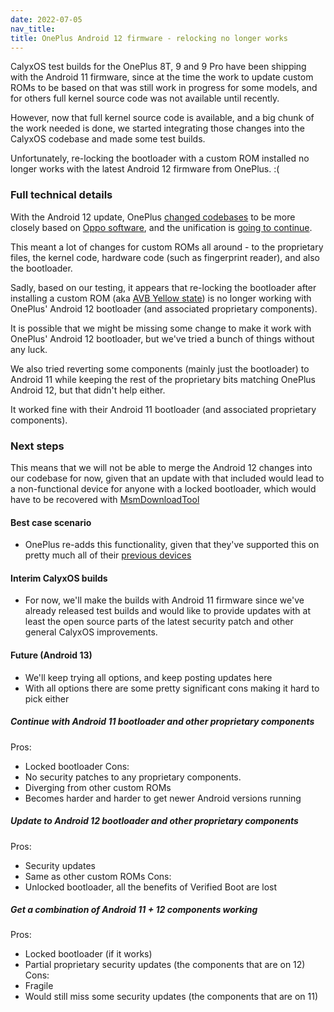 ```yaml
---
date: 2022-07-05
nav_title:
title: OnePlus Android 12 firmware - relocking no longer works
---
```


CalyxOS test builds for the OnePlus 8T, 9 and 9 Pro have been shipping with the Android 11 firmware, since at the time the work to update custom ROMs to be based on that was still work in progress for some models, and for others full kernel source code was not available until recently.

However, now that full kernel source code is available, and a big chunk of the work needed is done, we started integrating those changes into the CalyxOS codebase and made some test builds.

Unfortunately, re-locking the bootloader with a custom ROM installed no longer works with the latest Android 12 firmware from OnePlus. :(

### Full technical details

With the Android 12 update, OnePlus [changed codebases](https://www.androidpolice.com/2021/09/20/oneplus-details-how-its-going-to-merge-oxygenos-and-oppos-coloros/) to be more closely based on [Oppo software](https://www.androidpolice.com/oxygenos-12-beta-handson-color-os-in-all-but-name/), and the unification is [going to continue](https://www.androidpolice.com/oneplus-calls-off-merger-between-oxygenos-and-coloros-but-theyll-still-share-a-codebase/).

This meant a lot of changes for custom ROMs all around - to the proprietary files, the kernel code, hardware code (such as fingerprint reader), and also the bootloader.

Sadly, based on our testing, it appears that re-locking the bootloader after installing a custom ROM (aka [AVB Yellow state](https://android.googlesource.com/platform/external/avb/#device-specific-notes)) is no longer working with OnePlus' Android 12 bootloader (and associated proprietary components).

It is possible that we might be missing some change to make it work with OnePlus' Android 12 bootloader, but we've tried a bunch of things without any luck.

We also tried reverting some components (mainly just the bootloader) to Android 11 while keeping the rest of the proprietary bits matching OnePlus Android 12, but that didn't help either.

It worked fine with their Android 11 bootloader (and associated proprietary components).

### Next steps

This means that we will not be able to merge the Android 12 changes into our codebase for now, given that an update with that included would lead to a non-functional device for anyone with a locked bootloader, which would have to be recovered with [MsmDownloadTool](https://www.xda-developers.com/oneplus-9-9-pro-9r-unbrick-msmdownloadtool/)

#### Best case scenario
* OnePlus re-adds this functionality, given that they've supported this on pretty much all of their [previous devices](https://hub.libranet.de/wiki/and-priv-sec/wiki/verified-boot#OnePlus)

#### Interim CalyxOS builds
* For now, we'll make the builds with Android 11 firmware since we've already released test builds and would like to provide updates with at least the open source parts of the latest security patch and other general CalyxOS improvements.

#### Future (Android 13)
* We'll keep trying all options, and keep posting updates here
* With all options there are some pretty significant cons making it hard to pick either

##### Continue with Android 11 bootloader and other proprietary components
Pros:
* Locked bootloader
Cons:
* No security patches to any proprietary components.
* Diverging from other custom ROMs
* Becomes harder and harder to get newer Android versions running

##### Update to Android 12 bootloader and other proprietary components
Pros:
* Security updates
* Same as other custom ROMs
Cons:
* Unlocked bootloader, all the benefits of Verified Boot are lost

##### Get a combination of Android 11 + 12 components working
Pros:
* Locked bootloader (if it works)
* Partial proprietary security updates (the components that are on 12)
Cons:
* Fragile
* Would still miss some security updates (the components that are on 11)


<!-- https://web.archive.org/web/20220705174359/https://hub.libranet.de/wiki/and-priv-sec/wiki/verified-boot -->
